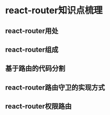 # react-router知识点梳理

## react-router用处

## react-router组成

## 基于路由的代码分割

## react-router路由守卫的实现方式

## react-router权限路由